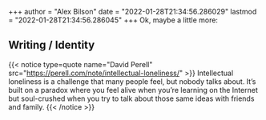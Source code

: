 +++
author = "Alex Bilson"
date = "2022-01-28T21:34:56.286029"
lastmod = "2022-01-28T21:34:56.286045"
+++
Ok, maybe a little more:

## Writing / Identity

{{< notice type=quote name="David Perell" src="https://perell.com/note/intellectual-loneliness/" >}}
Intellectual loneliness is a challenge that many people feel, but nobody talks about. It’s built on a paradox where you feel alive when you’re learning on the Internet but soul-crushed when you try to talk about those same ideas with friends and family.
{{< /notice >}}